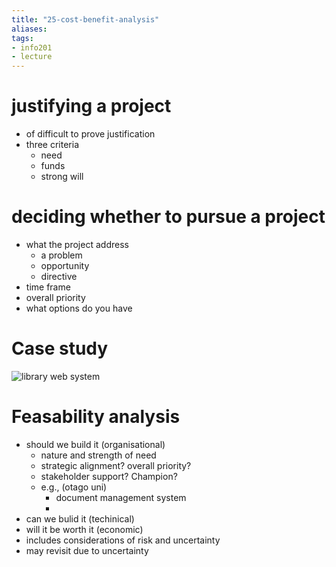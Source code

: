 ```yaml
---
title: "25-cost-benefit-analysis"
aliases: 
tags: 
- info201
- lecture
---
```


# justifying a project
- of difficult to prove justification
- three criteria
	- need
	- funds
	- strong will

# deciding whether to pursue a project
- what the project address
	- a problem
	- opportunity
	- directive
- time frame
- overall priority
- what options do you have

# Case study
![library web system](https://i.imgur.com/KXOOiQ9.png)

# Feasability analysis
- should we build it (organisational)
	- nature and strength of need
	- strategic alignment? overall priority?
	- stakeholder support? Champion?
	- e.g., (otago uni)
		- document management system
		- 
- can we bulid it (techinical)
- will it be worth it (economic)
- includes considerations of risk and uncertainty
- may revisit due to uncertainty


